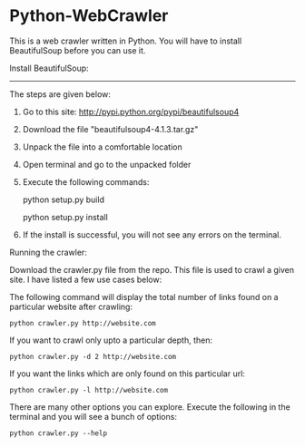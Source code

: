 Python-WebCrawler
=================

This is a web crawler written in Python. You will have to install BeautifulSoup before you can use it.


Install BeautifulSoup:
_____________________

The steps are given below: 

1) Go to this site: http://pypi.python.org/pypi/beautifulsoup4

2) Download the file "beautifulsoup4-4.1.3.tar.gz"

3) Unpack the file into a comfortable location

4) Open terminal and go to the unpacked folder

5) Execute the following commands:

	python setup.py build

	python setup.py install

6) If the install is successful, you will not see any errors on the terminal.


Running the crawler:

Download the crawler.py file from the repo. This file is used to crawl a given site. I have listed a few use cases below:

The following command will display the total number of links found on a particular website after crawling:
	
	python crawler.py http://website.com

If you want to crawl only upto a particular depth, then:
	
	python crawler.py -d 2 http://website.com

If you want the links which are only found on this particular url:
	
	python crawler.py -l http://website.com

There are many other options you can explore. Execute the following in the terminal and you will see a bunch of options:
	
	python crawler.py --help

